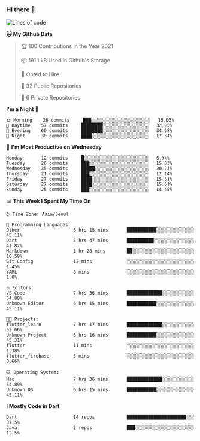 ### Hi there 👋

<!--
**ska2519/ska2519** is a ✨ _special_ ✨ repository because its `README.md` (this file) appears on your GitHub profile.

Here are some ideas to get you started:

- 🔭 I’m currently working on ...
- 🌱 I’m currently learning ...
- 👯 I’m looking to collaborate on ...
- 🤔 I’m looking for help with ...
- 💬 Ask me about ...
- 📫 How to reach me: ...
- 😄 Pronouns: ...
- ⚡ Fun fact: ...
-->

<!--START_SECTION:waka-->
![Lines of code](https://img.shields.io/badge/From%20Hello%20World%20I%27ve%20Written-134411%20lines%20of%20code-blue)

**🐱 My Github Data** 

> 🏆 106 Contributions in the Year 2021
 > 
> 📦 191.1 kB Used in Github's Storage 
 > 
> 💼 Opted to Hire
 > 
> 📜 32 Public Repositories 
 > 
> 🔑 6 Private Repositories  
 > 
**I'm a Night 🦉** 

```text
🌞 Morning    26 commits     ███░░░░░░░░░░░░░░░░░░░░░░   15.03% 
🌆 Daytime    57 commits     ████████░░░░░░░░░░░░░░░░░   32.95% 
🌃 Evening    60 commits     ████████░░░░░░░░░░░░░░░░░   34.68% 
🌙 Night      30 commits     ████░░░░░░░░░░░░░░░░░░░░░   17.34%

```
📅 **I'm Most Productive on Wednesday** 

```text
Monday       12 commits     █░░░░░░░░░░░░░░░░░░░░░░░░   6.94% 
Tuesday      26 commits     ███░░░░░░░░░░░░░░░░░░░░░░   15.03% 
Wednesday    35 commits     █████░░░░░░░░░░░░░░░░░░░░   20.23% 
Thursday     21 commits     ███░░░░░░░░░░░░░░░░░░░░░░   12.14% 
Friday       27 commits     ████░░░░░░░░░░░░░░░░░░░░░   15.61% 
Saturday     27 commits     ████░░░░░░░░░░░░░░░░░░░░░   15.61% 
Sunday       25 commits     ███░░░░░░░░░░░░░░░░░░░░░░   14.45%

```


📊 **This Week I Spent My Time On** 

```text
⌚︎ Time Zone: Asia/Seoul

💬 Programming Languages: 
Other                    6 hrs 15 mins       ███████████░░░░░░░░░░░░░░   45.11% 
Dart                     5 hrs 47 mins       ██████████░░░░░░░░░░░░░░░   41.82% 
Markdown                 1 hr 28 mins        ██░░░░░░░░░░░░░░░░░░░░░░░   10.59% 
Git Config               12 mins             ░░░░░░░░░░░░░░░░░░░░░░░░░   1.45% 
YAML                     8 mins              ░░░░░░░░░░░░░░░░░░░░░░░░░   1.0%

🔥 Editors: 
VS Code                  7 hrs 36 mins       █████████████░░░░░░░░░░░░   54.89% 
Unknown Editor           6 hrs 15 mins       ███████████░░░░░░░░░░░░░░   45.11%

🐱‍💻 Projects: 
flutter_learn            7 hrs 17 mins       █████████████░░░░░░░░░░░░   52.66% 
Unknown Project          6 hrs 16 mins       ███████████░░░░░░░░░░░░░░   45.31% 
flutter                  11 mins             ░░░░░░░░░░░░░░░░░░░░░░░░░   1.38% 
flutter_firebase         5 mins              ░░░░░░░░░░░░░░░░░░░░░░░░░   0.66%

💻 Operating System: 
Mac                      7 hrs 36 mins       █████████████░░░░░░░░░░░░   54.89% 
Unknown OS               6 hrs 15 mins       ███████████░░░░░░░░░░░░░░   45.11%

```

**I Mostly Code in Dart** 

```text
Dart                     14 repos            ██████████████████████░░░   87.5% 
Java                     2 repos             ███░░░░░░░░░░░░░░░░░░░░░░   12.5%

```



<!--END_SECTION:waka-->


